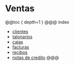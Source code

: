 # Ventas

@@toc { depth=1 } 
@@@ index
* [clientes](clientes/index.md)
* [talonarios](talonarios/index.md)
* [cajas](cajas/index.md)
* [facturas](facturas/index.md)
* [recibos](recibos/index.md)
* [notas de credito](notas_de_credito/index.md)
@@@
